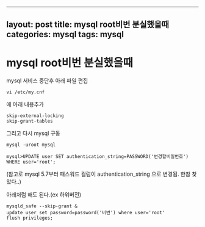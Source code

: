 ---
layout: post
title: mysql root비번 분실했을때
categories: mysql
tags: mysql
--

# mysql root비번 분실했을때



mysql 서비스 중단후 아래 파일 편집
```shell
vi /etc/my.cnf
```

에 아래 내용추가

```shell
skip-external-locking
skip-grant-tables
```

그리고 다시 mysql 구동

```shell
mysql -uroot mysql

mysql>UPDATE user SET authentication_string=PASSWORD('변경할비밀번호') WHERE user='root';
```
(참고로 mysql 5.7부터 패스워드 컬럼이 authentication_string 으로 변경됨. 한참 찾았다..)

 

아래처럼 해도 된다.(ex 하위버전)
```shell
mysqld_safe --skip-grant &
update user set password=password('비번') where user='root'
flush privileges;
```

 